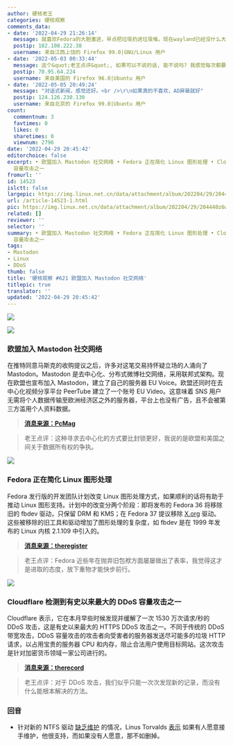 ```yaml
---
author: 硬核老王
categories: 硬核观察
comments_data:
- date: '2022-04-29 21:26:14'
  message: 就喜欢Fedora的大胆激进，早点把垃圾扔进垃圾堆。现在wayland已经没什么大问题了，可以用命令行解决的全用命令行，对gui的需求降到最低就会发现linux真好用，又流畅又省资源。
  postip: 182.108.222.38
  username: 来自江西上饶的 Firefox 99.0|GNU/Linux 用户
- date: '2022-05-03 00:33:44'
  message: 这个&quot;老王点评&quot;, 如果可以不说的话, 能不说吗? 我感觉每次都要硬挤出来一句话说说, 实在没有必要.
  postip: 70.95.64.224
  username: 来自美国的 Firefox 96.0|Ubuntu 用户
- date: '2022-05-05 20:49:24'
  message: "对话式新闻，感觉还好。<br />\r\n如果真的不喜欢，AD屏蔽就好"
  postip: 124.126.230.130
  username: 来自北京的 Firefox 99.0|Ubuntu 用户
count:
  commentnum: 3
  favtimes: 0
  likes: 0
  sharetimes: 0
  viewnum: 2796
date: '2022-04-29 20:45:42'
editorchoice: false
excerpt: • 欧盟加入 Mastodon 社交网络 • Fedora 正在简化 Linux 图形处理 • Cloudflare 检测到有史以来最大的 DDoS
  容量攻击之一
fromurl: ''
id: 14523
islctt: false
largepic: https://img.linux.net.cn/data/attachment/album/202204/29/204440z6w675xgcxrw75rw.jpg
url: /article-14523-1.html
pic: https://img.linux.net.cn/data/attachment/album/202204/29/204440z6w675xgcxrw75rw.jpg.thumb.jpg
related: []
reviewer: ''
selector: ''
summary: • 欧盟加入 Mastodon 社交网络 • Fedora 正在简化 Linux 图形处理 • Cloudflare 检测到有史以来最大的 DDoS
  容量攻击之一
tags:
- Mastodon
- Linux
- DDoS
thumb: false
title: '硬核观察 #621 欧盟加入 Mastodon 社交网络'
titlepic: true
translator: ''
updated: '2022-04-29 20:45:42'
---
```


![](/data/attachment/album/202204/29/204440z6w675xgcxrw75rw.jpg)


![](/data/attachment/album/202204/29/204449y3uq3ngn3azp004l.jpg)


### 欧盟加入 Mastodon 社交网络


在推特同意马斯克的收购提议之后，许多对这笔交易持怀疑立场的人涌向了 Mastodon。Mastodon 是去中心化、分布式微博社交网络，采用联邦式架构。现在欧盟也宣布加入 Mastodon，建立了自己的服务器 EU Voice。欧盟还同时在去中心化视频分享平台 PeerTube 建立了一个账号 EU Video。这意味着 SNS 用户无需将个人数据传输至欧洲经济区之外的服务器，平台上也没有广告，且不会被第三方滥用个人资料数据。



> 
> **[消息来源：PcMag](https://www.pcmag.com/news/eu-joins-mastodon-social-network-sets-up-its-own-server)**
> 
> 
> 



> 
> 老王点评：这种寻求去中心化的方式要比封锁更好，我说的是欧盟和美国之间关于数据所有权的争执。
> 
> 
> 


![](/data/attachment/album/202204/29/204501piq4rx2xidj49434.jpg)


### Fedora 正在简化 Linux 图形处理


Fedora 发行版的开发团队计划改变 Linux 图形处理方式，如果顺利的话将有助于推动 Linux 图形支持。计划中的改变分两个阶段：即将发布的 Fedora 36 将移除旧的 fbdev 驱动，只保留 DRM 和 KMS；在 Fedora 37 提议移除 [X.org](http://x.org/) 驱动。这些被移除的旧工具和驱动增加了图形处理的复杂度，如 fbdev 是在 1999 年发布的 Linux 内核 2.1.109 中引入的。



> 
> **[消息来源：theregister](https://www.theregister.com/2022/04/27/fedora_starts_to_simplify_linux/?td=rt-3a)**
> 
> 
> 



> 
> 老王点评：Fedora 近些年在抛弃旧包袱方面屡屡做出了表率，我觉得这才是进取的态度，放下重物才能快步前行。
> 
> 
> 


![](/data/attachment/album/202204/29/204521jk2ekvpk8pvkbdvz.jpg)


### Cloudflare 检测到有史以来最大的 DDoS 容量攻击之一


Cloudflare 表示，它在本月早些时候发现并缓解了一次 1530 万次请求/秒的 DDoS 攻击，这是有史以来最大的 HTTPS DDoS 攻击之一。不同于传统的 DDoS 带宽攻击，DDoS 容量攻击的攻击者向受害者的服务器发送尽可能多的垃圾 HTTP 请求，以占用宝贵的服务器 CPU 和内存，阻止合法用户使用目标网站。这次攻击是针对加密货币领域一家公司进行的。



> 
> **[消息来源：therecord](https://therecord.media/cloudflare-detects-one-of-the-largest-ddos-attacks-on-record-targeting-crypto-platform/)**
> 
> 
> 



> 
> 老王点评：对于 DDoS 攻击，我们似乎只能一次次发现新的记录，而没有什么能根本解决的方法。
> 
> 
> 


### 回音


* 针对新的 NTFS 驱动 [缺乏维护](/article-14517-1.html) 的情况，Linus Torvalds [表示](https://www.phoronix.com/scan.php?page=news_item&px=Linus-Torvalds-NTFS3-Comments) 如果有人愿意接手维护，他很支持，而如果没有人愿意，那不如删掉。